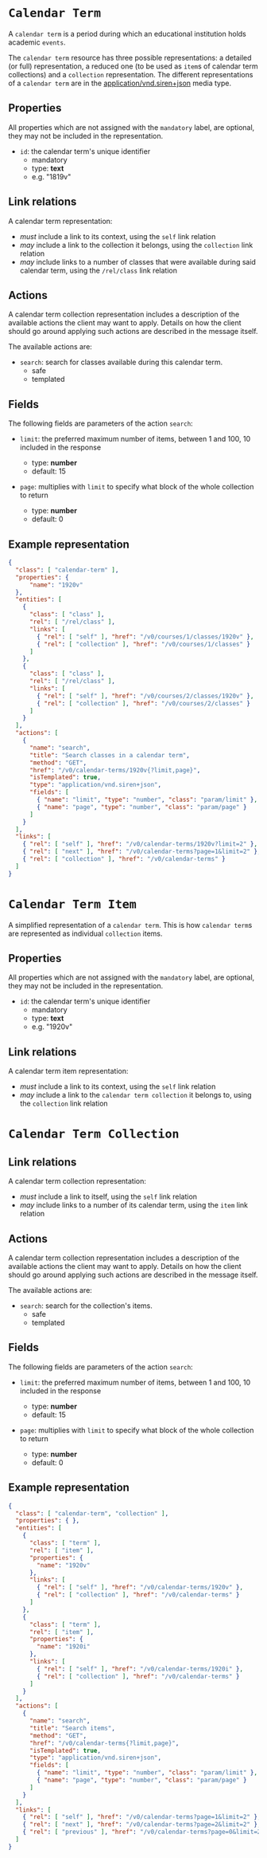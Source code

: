 # `Calendar Term`
A `calendar term` is a period during which an educational institution holds academic `events`.

The `calendar term` resource has three possible representations: a detailed (or full) representation, a reduced one (to be used as `item`s of calendar term collections) and a `collection` representation. The different representations of a `calendar term` are in the [application/vnd.siren+json](https://github.com/kevinswiber/siren) media type.

## Properties
All properties which are not assigned with the `mandatory` label, are optional, they may not be included in the representation.

* `id`: the calendar term's unique identifier
  - mandatory
  - type: **text**
  - e.g. "1819v"

## Link relations
A calendar term representation:
* *must* include a link to its context, using the `self` link relation
* *may* include a link to the collection it belongs, using the `collection` link relation
* *may* include links to a number of classes that were available during said calendar term, using the `/rel/class` link relation

## Actions
A calendar term collection representation includes a description of the available actions the client may want to apply. Details on how the client should go around applying such actions are described in the message itself.

The available actions are:
* `search`: search for classes available during this calendar term.
  - safe
  - templated

## Fields
The following fields are parameters of the action `search`:
* `limit`: the preferred maximum number of items, between 1 and 100, 10 included in the response
  - type: **number**
  - default: 15

* `page`: multiplies with `limit` to specify what block of the whole collection to return
  - type: **number**
  - default: 0

## Example representation
```json
{
  "class": [ "calendar-term" ],
  "properties": {
      "name": "1920v"
  },
  "entities": [
    {
      "class": [ "class" ],
      "rel": [ "/rel/class" ], 
      "links": [
        { "rel": [ "self" ], "href": "/v0/courses/1/classes/1920v" },
        { "rel": [ "collection" ], "href": "/v0/courses/1/classes" }
      ]
    },
    {
      "class": [ "class" ],
      "rel": [ "/rel/class" ], 
      "links": [
        { "rel": [ "self" ], "href": "/v0/courses/2/classes/1920v" },
        { "rel": [ "collection" ], "href": "/v0/courses/2/classes" }
      ]
    }
  ],
  "actions": [
    {
      "name": "search",
      "title": "Search classes in a calendar term",
      "method": "GET",
      "href": "/v0/calendar-terms/1920v{?limit,page}",
      "isTemplated": true,
      "type": "application/vnd.siren+json",
      "fields": [
        { "name": "limit", "type": "number", "class": "param/limit" },
        { "name": "page", "type": "number", "class": "param/page" }
      ]
    }
  ],
  "links": [
    { "rel": [ "self" ], "href": "/v0/calendar-terms/1920v?limit=2" },
    { "rel": [ "next" ], "href": "/v0/calendar-terms?page=1&limit=2" },
    { "rel": [ "collection" ], "href": "/v0/calendar-terms" }
  ]
}
```

# `Calendar Term Item`

A simplified representation of a `calendar term`. This is how `calendar term`s are represented as individual `collection` items.

## Properties
All properties which are not assigned with the `mandatory` label, are optional, they may not be included in the representation.

* `id`: the calendar term's unique identifier
  - mandatory
  - type: **text**
  - e.g. "1920v"

## Link relations
A calendar term item representation:
* *must* include a link to its context, using the `self` link relation
* *may* include a link to the `calendar term collection` it belongs to, using the `collection` link relation

# `Calendar Term Collection`

## Link relations
A calendar term collection representation:
* *must* include a link to itself, using the `self` link relation
* *may* include links to a number of its calendar term, using the `item` link relation

## Actions
A calendar term collection representation includes a description of the available actions the client may want to apply. Details on how the client should go around applying such actions are described in the message itself.

The available actions are:
* `search`: search for the collection's items.
  - safe
  - templated

## Fields
The following fields are parameters of the action `search`:
* `limit`: the preferred maximum number of items, between 1 and 100, 10 included in the response
  - type: **number**
  - default: 15

* `page`: multiplies with `limit` to specify what block of the whole collection to return
  - type: **number**
  - default: 0

## Example representation
```json
{
  "class": [ "calendar-term", "collection" ],
  "properties": { },
  "entities": [
    {
      "class": [ "term" ],
      "rel": [ "item" ], 
      "properties": { 
        "name": "1920v"
      },
      "links": [
        { "rel": [ "self" ], "href": "/v0/calendar-terms/1920v" },
        { "rel": [ "collection" ], "href": "/v0/calendar-terms" }
      ]
    },
    {
      "class": [ "term" ],
      "rel": [ "item" ], 
      "properties": { 
        "name": "1920i"
      },
      "links": [
        { "rel": [ "self" ], "href": "/v0/calendar-terms/1920i" },
        { "rel": [ "collection" ], "href": "/v0/calendar-terms" }
      ]
    }
  ],
  "actions": [
    {
      "name": "search",
      "title": "Search items",
      "method": "GET",
      "href": "/v0/calendar-terms{?limit,page}",
      "isTemplated": true,
      "type": "application/vnd.siren+json",
      "fields": [
        { "name": "limit", "type": "number", "class": "param/limit" },
        { "name": "page", "type": "number", "class": "param/page" }
      ]
    }
  ],
  "links": [
    { "rel": [ "self" ], "href": "/v0/calendar-terms?page=1&limit=2" },
    { "rel": [ "next" ], "href": "/v0/calendar-terms?page=2&limit=2" },
    { "rel": [ "previous" ], "href": "/v0/calendar-terms?page=0&limit=2" }
  ]
}
```


